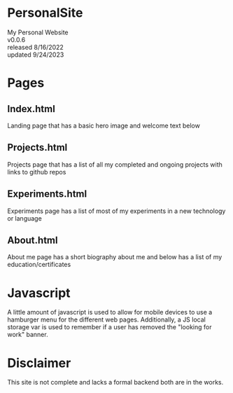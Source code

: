 # PersonalSite
My Personal Website\
v0.0.6\
released 8/16/2022\
updated 9/24/2023

# Pages

## Index.html
Landing page that has a basic hero image and welcome text below

## Projects.html
Projects page that has a list of all my completed and ongoing projects with links to github repos

## Experiments.html
Experiments page has a list of most of my experiments in a new technology or language

## About.html
About me page has a short biography about me and below has a list of my education/certificates

# Javascript
A little amount of javascript is used to allow for mobile devices to use a hamburger menu for the different web pages. Additionally, a JS local storage var is used to remember if a user has removed the "looking for work" banner.

# Disclaimer
This site is not complete and lacks a formal backend both are in the works.
